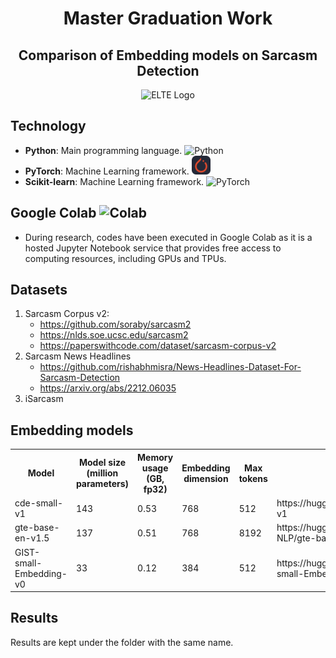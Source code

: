 <div align="center">
   <h1> Master Graduation Work </h1>
   <h2> Comparison of Embedding models on Sarcasm Detection </h2>
   <img src = "https://encrypted-tbn0.gstatic.com/images?q=tbn:ANd9GcRmtkh90Gk2_vbKuZ1mSQV6RXvuXF54aofLTA&s" alt="ELTE Logo">
</div>
 </b>

## Technology
- **Python**: Main programming language. ![Python](https://img.shields.io/badge/Python-3776AB?style=for-the-badge&logo=python&logoColor=white)
- **PyTorch**: Machine Learning framework. <img src="https://github.com/tandpfun/skill-icons/blob/main/icons/PyTorch-Dark.svg" alt="PyTorch" width="30" />
- **Scikit-learn**: Machine Learning framework. <img src="https://upload.wikimedia.org/wikipedia/commons/thumb/0/05/Scikit_learn_logo_small.svg/1200px-Scikit_learn_logo_small.svg.png" alt="PyTorch" width="30" />

## Google Colab <img src="https://encrypted-tbn0.gstatic.com/images?q=tbn:ANd9GcSArk3D34rWqNoPw4_n-ovyK0lz3yvknTVZd9yeCdZrsdDEViqoPMmjhFWD-iy4NO1UiyI&usqp=CAU" alt="Colab" width="40">
- During research, codes have been executed in Google Colab as it is a hosted Jupyter Notebook service that provides free access to computing resources, including GPUs and TPUs.

## Datasets
1. Sarcasm Corpus v2:
   - https://github.com/soraby/sarcasm2
   - https://nlds.soe.ucsc.edu/sarcasm2
   - https://paperswithcode.com/dataset/sarcasm-corpus-v2
2. Sarcasm News Headlines
   - https://github.com/rishabhmisra/News-Headlines-Dataset-For-Sarcasm-Detection
   - https://arxiv.org/abs/2212.06035
3. iSarcasm


## Embedding models
<table>
   <tr>
      <th> Model </th>
      <th> Model size (million parameters) </th>
      <th> Memory usage (GB, fp32) </th>
      <th> Embedding dimension </th>
      <th> Max tokens </th>
      <th> Link </th>
   </tr>
   <tr>
      <td> cde-small-v1 </td>
      <td> 143 </td>
      <td> 0.53 </td>
      <td> 768 </td>
      <td> 512 </td>
      <td> https://huggingface.co/jxm/cde-small-v1 </td>
   </tr>
   <tr>
      <td> gte-base-en-v1.5 </td>
      <td> 137 </td>
      <td> 0.51 </td>
      <td> 768 </td>
      <td> 8192 </td>
      <td> https://huggingface.co/Alibaba-NLP/gte-base-en-v1.5 </td>
   </tr>
   <tr>
      <td> GIST-small-Embedding-v0 </td>
      <td> 33 </td>
      <td> 0.12 </td>
      <td> 384 </td>
      <td> 512 </td>
      <td> https://huggingface.co/avsolatorio/GIST-small-Embedding-v0 </td>
   </tr>
</table>

## Results
Results are kept under the folder with the same name.
